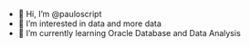 - 👋 Hi, I’m @pauloscript
- 👀 I’m interested in data and more data
- 🌱 I’m currently learning Oracle Database and Data Analysis

<!---
pauloscript/pauloscript is a ✨ special ✨ repository because its `README.md` (this file) appears on your GitHub profile.
You can click the Preview link to take a look at your changes.
--->
